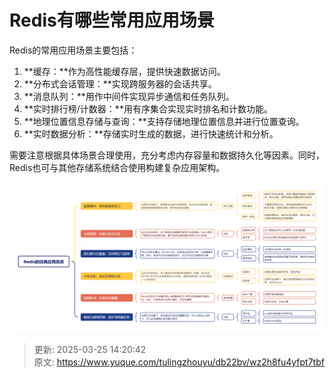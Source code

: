 # Redis有哪些常用应用场景

Redis的常用应用场景主要包括：

1. **缓存：**作为高性能缓存层，提供快速数据访问。
2. **分布式会话管理：**实现跨服务器的会话共享。
3. **消息队列：**用作中间件实现异步通信和任务队列。
4. **实时排行榜/计数器：**用有序集合实现实时排名和计数功能。
5. **地理位置信息存储与查询：**支持存储地理位置信息并进行位置查询。
6. **实时数据分析：**存储实时生成的数据，进行快速统计和分析。

需要注意根据具体场景合理使用，充分考虑内存容量和数据持久化等因素。同时，Redis也可与其他存储系统结合使用构建复杂应用架构。

![1742883626681-4aeca697-fd2a-45a9-bcfe-b66cc4f746f1.png](./img/9lb0g9d-olFeKl-C/1742883626681-4aeca697-fd2a-45a9-bcfe-b66cc4f746f1-150872.png)



> 更新: 2025-03-25 14:20:42  
> 原文: <https://www.yuque.com/tulingzhouyu/db22bv/wz2h8fu4yfpt7tbf>